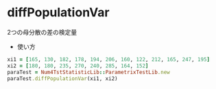 diffPopulationVar
=================
2つの母分散の差の検定量

* 使い方

```ruby
xi1 = [165, 130, 182, 178, 194, 206, 160, 122, 212, 165, 247, 195]
xi2 = [180, 180, 235, 270, 240, 285, 164, 152]
paraTest = Num4TstStatisticLib::ParametrixTestLib.new
paraTest.diffPopulationVar(xi1, xi2)
```

